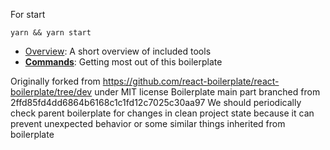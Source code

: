 For start 
```Shell
yarn && yarn start
```

- [Overview](docs/general): A short overview of included tools
- [**Commands**](docs/general/commands.md): Getting most out of this boilerplate

Originally forked from https://github.com/react-boilerplate/react-boilerplate/tree/dev under MIT license
Boilerplate main part branched from 2ffd85fd4dd6864b6168c1c1fd12c7025c30aa97
We should periodically check parent boilerplate for changes in clean project state because it can prevent unexpected behavior or some similar things inherited from boilerplate
